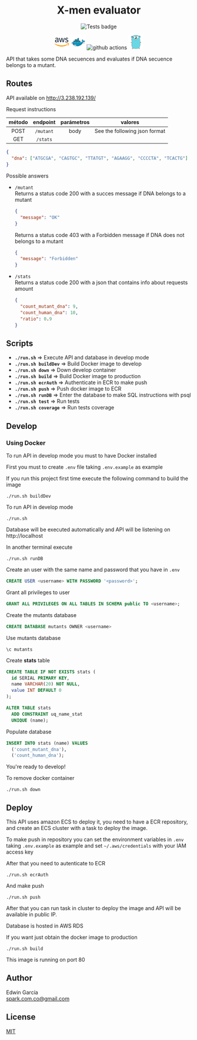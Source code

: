 <h1 align="center">X-men evaluator</h1>

<p align="center">
  <img src="https://github.com/edwintrumpet/experiment_golang_ci_server/workflows/Tests/badge.svg" alt="Tests badge">
</p>

<p align="center">
  <img src="https://raw.githubusercontent.com/devicons/devicon/2809b567852a4648062a2d3e7c1c531367458c0b/icons/amazonwebservices/amazonwebservices-original.svg" alt="aws" width="40" height="40"/>
  <img src="https://raw.githubusercontent.com/devicons/devicon/2809b567852a4648062a2d3e7c1c531367458c0b/icons/docker/docker-original.svg" alt="docker" width="40" height="40"/>
  <img src="https://simpleicons.org/icons/githubactions.svg" alt="github actions" width="40" height="40"/>
  <img src="https://raw.githubusercontent.com/devicons/devicon/2809b567852a4648062a2d3e7c1c531367458c0b/icons/go/go-original.svg" alt="go" width="40" height="40"/>
</p>

API that takes some DNA secuences and evaluates if DNA secuence
belongs to a mutant.

## Routes

API available on http://3.238.192.139/

Request instructions

| método | endpoint  | parámetros |            valores            |
| :----: | :-------: | :--------: | :---------------------------: |
|  POST  | `/mutant` |    body    | See the following json format |
|  GET   | `/stats`  |            |                               |

```json
{
  "dna": ["ATGCGA", "CAGTGC", "TTATGT", "AGAAGG", "CCCCTA", "TCACTG"]
}
```

Possible answers

- `/mutant`  
  Returns a status code 200 with a succes message if DNA belongs to
  a mutant

  ```json
  {
    "message": "OK"
  }
  ```

  Returns a status code 403 with a Forbidden message if DNA does not
  belongs to a mutant

  ```json
  {
    "message": "Forbidden"
  }
  ```

- `/stats`  
  Returns a status code 200 with a json that contains info about requests
  amount
  ```json
  {
    "count_mutant_dna": 9,
    "count_human_dna": 10,
    "ratio": 0.9
  }
  ```

## Scripts

- **`./run.sh`** => Execute API and database in develop mode
- **`./run.sh buildDev`** => Build Docker image to develop
- **`./run.sh down`** => Down develop container
- **`./run.sh build`** => Build Docker image to production
- **`./run.sh ecrAuth`** => Authenticate in ECR to make push
- **`./run.sh push`** => Push docker image to ECR
- **`./run.sh runDB`** => Enter the database to make SQL instructions with psql
- **`./run.sh test`** => Run tests
- **`./run.sh coverage`** => Run tests coverage

## Develop

### Using Docker

To run API in develop mode you must to have Docker installed

First you must to create `.env` file taking `.env.example` as example

If you run this project first time execute the following command
to build the image

```shell
./run.sh buildDev
```

To run API in develop mode

```shell
./run.sh
```

Database will be executed automatically and API will be listening on http://localhost

In another terminal execute

```shell
./run.sh runDB
```

Create an user with the same name and password that you have in `.env`

```sql
CREATE USER <username> WITH PASSWORD '<password>';
```

Grant all privileges to user

```sql
GRANT ALL PRIVILEGES ON ALL TABLES IN SCHEMA public TO <username>;
```

Create the mutants database

```sql
CREATE DATABASE mutants OWNER <username>
```

Use mutants database

```psql
\c mutants
```

Create **stats** table

```sql
CREATE TABLE IF NOT EXISTS stats (
  id SERIAL PRIMARY KEY,
  name VARCHAR(20) NOT NULL,
  value INT DEFAULT 0
);
```

```sql
ALTER TABLE stats
  ADD CONSTRAINT uq_name_stat
  UNIQUE (name);
```

Populate database

```sql
INSERT INTO stats (name) VALUES
  ('count_mutant_dna'),
  ('count_human_dna');
```

You're ready to develop!

To remove docker container

```shell
./run.sh down
```

## Deploy

This API uses amazon ECS to deploy it, you need to have a
ECR repository, and create an ECS cluster with a task to deploy
the image.

To make push in repository you can set the environment variables
in `.env` taking `.env.example` as example and set
`~/.aws/credentials` with your IAM access key

After that you need to autenticate to ECR

```shell
./run.sh ecrAuth
```

And make push

```shell
./run.sh push
```

After that you can run task in cluster to deploy the image and API will
be available in public IP.

Database is hosted in AWS RDS

If you want just obtain the docker image to production

```shell
./run.sh build
```

This image is running on port 80

## Author

Edwin García  
spark.com.co@gmail.com

## License

[MIT](./LICENSE)
